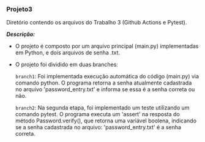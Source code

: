 ### Projeto3
  Diretório contendo os arquivos do Trabalho 3 (Github Actions e Pytest).

  ***Descrição:***
  - O projeto é composto por um arquivo principal (main.py) implementadas em Python, e dois arquivos de senha .txt.
      
  - O projeto foi dividido em duas branches:

    ```branch1```: Foi implementada execução automática do código (main.py) via comando python. O programa retorna a senha
    atualmente cadastrada no arquivo 'password_entry.txt' e informa se essa é a senha correta ou não.  

    ```branch2```: Na segunda etapa, foi implementado um teste utilizando um comando pytest. O programa executa um 'assert' na resposta do método Password.verify(), que retorna uma variável boolena, indicando se a senha cadastrada no arquivo: 'password_entry.txt' é a senha correta.
